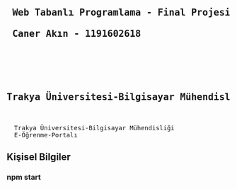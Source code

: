 <pre>
  <h2> Web Tabanlı Programlama - Final Projesi  
  <br> Caner Akın - 1191602618  </br> </h2>
  
  <h2>Trakya Üniversitesi-Bilgisayar Mühendisliği </h2>
  
  <a>Trakya Üniversitesi-Bilgisayar Mühendisliği </a>
  E-Öğrenme-Portalı   
</pre>
<h2>  Kişisel Bilgiler </h2>

### npm start
